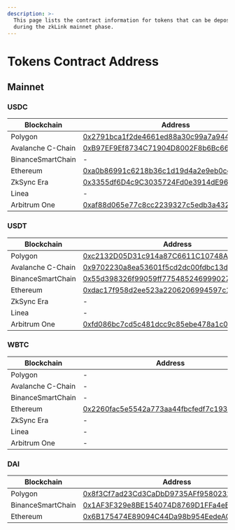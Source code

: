```yaml
---
description: >-
  This page lists the contract information for tokens that can be deposited
  during the zkLink mainnet phase.
---
```


# Tokens Contract Address

## Mainnet

### USDC

| Blockchain        | Address                                                                                                                     | Decimals |
| ----------------- | --------------------------------------------------------------------------------------------------------------------------- | -------- |
| Polygon           | [0x2791bca1f2de4661ed88a30c99a7a9449aa84174](https://polygonscan.com/token/0x2791bca1f2de4661ed88a30c99a7a9449aa84174)      | 6        |
| Avalanche C-Chain | [0xB97EF9Ef8734C71904D8002F8b6Bc66Dd9c48a6E](https://snowtrace.io/token/0xB97EF9Ef8734C71904D8002F8b6Bc66Dd9c48a6E)         | 6        |
| BinanceSmartChain | -                                                                                                                           |          |
| Ethereum          | [0xa0b86991c6218b36c1d19d4a2e9eb0ce3606eb48](https://etherscan.io/token/0xa0b86991c6218b36c1d19d4a2e9eb0ce3606eb48)         | 6        |
| ZkSync Era        | [0x3355df6D4c9C3035724Fd0e3914dE96A5a83aaf4](https://explorer.zksync.io/address/0x3355df6D4c9C3035724Fd0e3914dE96A5a83aaf4) | 6        |
| Linea             | -                                                                                                                           | -        |
| Arbitrum One      | [0xaf88d065e77c8cc2239327c5edb3a432268e5831](https://arbiscan.io/token/0xaf88d065e77c8cc2239327c5edb3a432268e5831)          | 6        |

### USDT

| Blockchain        | Address                                                                                                                | Decimals |
| ----------------- | ---------------------------------------------------------------------------------------------------------------------- | -------- |
| Polygon           | [0xc2132D05D31c914a87C6611C10748AEb04B58e8F](https://polygonscan.com/token/0xc2132D05D31c914a87C6611C10748AEb04B58e8F) | 6        |
| Avalanche C-Chain | [0x9702230a8ea53601f5cd2dc00fdbc13d4df4a8c7](https://snowtrace.io/token/0x9702230a8ea53601f5cd2dc00fdbc13d4df4a8c7)    | 6        |
| BinanceSmartChain | [0x55d398326f99059ff775485246999027b3197955](https://bscscan.com/token/0x55d398326f99059ff775485246999027b3197955)     | 18       |
| Ethereum          | [0xdac17f958d2ee523a2206206994597c13d831ec7](https://etherscan.io/token/0xdac17f958d2ee523a2206206994597c13d831ec7)    | 6        |
| ZkSync Era        | -                                                                                                                      | -        |
| Linea             | -                                                                                                                      | -        |
| Arbitrum One      | [0xfd086bc7cd5c481dcc9c85ebe478a1c0b69fcbb9](https://arbiscan.io/token/0xfd086bc7cd5c481dcc9c85ebe478a1c0b69fcbb9)     | 6        |

### WBTC

| Blockchain        | Address                                                                                                             | Decimals |
| ----------------- | ------------------------------------------------------------------------------------------------------------------- | -------- |
| Polygon           | -                                                                                                                   |          |
| Avalanche C-Chain | -                                                                                                                   |          |
| BinanceSmartChain | -                                                                                                                   |          |
| Ethereum          | [0x2260fac5e5542a773aa44fbcfedf7c193bc2c599](https://etherscan.io/token/0x2260fac5e5542a773aa44fbcfedf7c193bc2c599) | 8        |
| ZkSync Era        | -                                                                                                                   |          |
| Linea             | -                                                                                                                   | -        |
| Arbitrum One      | -                                                                                                                   |          |

### DAI

| Blockchain        | Address                                                                                                                | Decimals |
| ----------------- | ---------------------------------------------------------------------------------------------------------------------- | -------- |
| Polygon           | [0x8f3Cf7ad23Cd3CaDbD9735AFf958023239c6A063](https://polygonscan.com/token/0x8f3cf7ad23cd3cadbd9735aff958023239c6a063) | 18       |
| BinanceSmartChain | [0x1AF3F329e8BE154074D8769D1FFa4eE058B1DBc3](https://bscscan.com/token/0x1af3f329e8be154074d8769d1ffa4ee058b1dbc3)     | 18       |
| Ethereum          | [0x6B175474E89094C44Da98b954EedeAC495271d0F](https://etherscan.io/token/0x6b175474e89094c44da98b954eedeac495271d0f)    | 18       |

